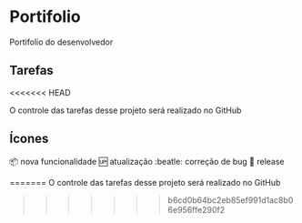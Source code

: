 # Portifolio
Portifolio do desenvolvedor

## Tarefas
<<<<<<< HEAD

O controle das tarefas desse projeto será realizado no GitHub

## Ícones

:package: nova funcionalidade
:up: atualização
:beatle: correção de bug
:checkered_flag: release

=======
O controle das tarefas desse projeto será realizado no GitHub
>>>>>>> b6cd0b64bc2eb85ef991d1ac8b06e956ffe290f2
